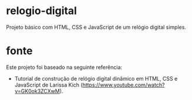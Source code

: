 # relogio-digital
Projeto básico com HTML, CSS e JavaScript de um relógio digital simples.

# fonte
Este projeto foi baseado na seguinte referência:

- Tutorial de construção de relógio digital dinâmico em HTML, CSS e JavaScript de Larissa Kich
(https://www.youtube.com/watch?v=GK0ok3ZCXwM).
